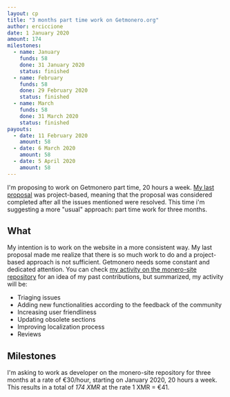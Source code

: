 ```yaml
---
layout: cp
title: "3 months part time work on Getmonero.org"
author: erciccione
date: 1 January 2020
amount: 174
milestones:
  - name: January
    funds: 58
    done: 31 January 2020
    status: finished
  - name: February
    funds: 58
    done: 29 February 2020
    status: finished
  - name: March
    funds: 58
    done: 31 March 2020
    status: finished
payouts:
  - date: 11 February 2020
    amount: 58
  - date: 6 March 2020
    amount: 58
  - date: 5 April 2020
    amount: 58
---
```


I'm proposing to work on Getmonero part time, 20 hours a week. [My last proposal](https://repo.getmonero.org/monero-project/ccs-proposals/merge_requests/101) was project-based, meaning that the proposal was considered completed after all the issues mentioned were resolved. This time i'm suggesting a more "usual" approach: part time work for three months.

## What
My intention is to work on the website in a more consistent way. My last proposal made me realize that there is so much work to do and a project-based approach is not sufficient. Getmonero needs some constant and dedicated attention. You can check [my activity on the monero-site repository](https://repo.getmonero.org/users/erciccione/activity) for an idea of my past contributions, but summarized, my activity will be:

- Triaging issues
- Adding new functionalities according to the feedback of the community
- Increasing user friendliness
- Updating obsolete sections
- Improving localization process
- Reviews

## Milestones
I'm asking to work as developer on the monero-site repository for three months at a rate of €30/hour, starting on January 2020, 20 hours a week. This results in a total of *174 XMR* at the rate 1 XMR = €41.
